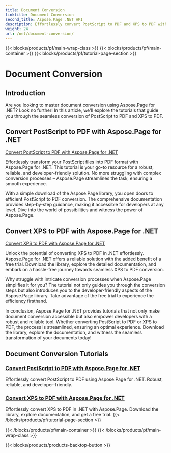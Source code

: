 ```yaml
---
title: Document Conversion
linktitle: Document Conversion
second_title: Aspose.Page .NET API
description: Effortlessly convert PostScript to PDF and XPS to PDF with Aspose.Page for .NET tutorials. Robust, reliable, and easy solutions for seamless document conversion.
weight: 24
url: /net/document-conversion/
---
```


{{< blocks/products/pf/main-wrap-class >}}
{{< blocks/products/pf/main-container >}}
{{< blocks/products/pf/tutorial-page-section >}}

# Document Conversion


## Introduction

Are you looking to master document conversion using Aspose.Page for .NET? Look no further! In this article, we'll explore the tutorials that guide you through the seamless conversion of PostScript to PDF and XPS to PDF.

## Convert PostScript to PDF with Aspose.Page for .NET

[Convert PostScript to PDF with Aspose.Page for .NET](./convert-postscript-to-pdf/)

Effortlessly transform your PostScript files into PDF format with Aspose.Page for .NET. This tutorial is your go-to resource for a robust, reliable, and developer-friendly solution. No more struggling with complex conversion processes – Aspose.Page streamlines the task, ensuring a smooth experience.

With a simple download of the Aspose.Page library, you open doors to efficient PostScript to PDF conversion. The comprehensive documentation provides step-by-step guidance, making it accessible for developers at any level. Dive into the world of possibilities and witness the power of Aspose.Page.

## Convert XPS to PDF with Aspose.Page for .NET

[Convert XPS to PDF with Aspose.Page for .NET](./convert-xps-to-pdf/)

Unlock the potential of converting XPS to PDF in .NET effortlessly. Aspose.Page for .NET offers a reliable solution with the added benefit of a free trial. Download the library, explore the detailed documentation, and embark on a hassle-free journey towards seamless XPS to PDF conversion.

Why struggle with intricate conversion processes when Aspose.Page simplifies it for you? The tutorial not only guides you through the conversion steps but also introduces you to the developer-friendly aspects of the Aspose.Page library. Take advantage of the free trial to experience the efficiency firsthand.

In conclusion, Aspose.Page for .NET provides tutorials that not only make document conversion accessible but also empower developers with a robust and reliable tool. Whether converting PostScript to PDF or XPS to PDF, the process is streamlined, ensuring an optimal experience. Download the library, explore the documentation, and witness the seamless transformation of your documents today!
## Document Conversion Tutorials
### [Convert PostScript to PDF with Aspose.Page for .NET](./convert-postscript-to-pdf/)
Effortlessly convert PostScript to PDF using Aspose.Page for .NET. Robust, reliable, and developer-friendly.
### [Convert XPS to PDF with Aspose.Page for .NET](./convert-xps-to-pdf/)
Effortlessly convert XPS to PDF in .NET with Aspose.Page. Download the library, explore documentation, and get a free trial.
{{< /blocks/products/pf/tutorial-page-section >}}

{{< /blocks/products/pf/main-container >}}
{{< /blocks/products/pf/main-wrap-class >}}

{{< blocks/products/products-backtop-button >}}

